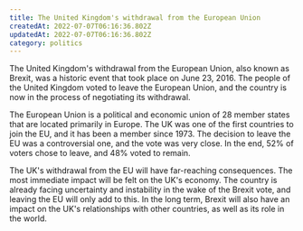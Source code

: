 ```yaml
---
title: The United Kingdom's withdrawal from the European Union
createdAt: 2022-07-07T06:16:36.802Z
updatedAt: 2022-07-07T06:16:36.802Z
category: politics
---
```


The United Kingdom's withdrawal from the European Union, also known as Brexit, was a historic event that took place on June 23, 2016. The people of the United Kingdom voted to leave the European Union, and the country is now in the process of negotiating its withdrawal.

The European Union is a political and economic union of 28 member states that are located primarily in Europe. The UK was one of the first countries to join the EU, and it has been a member since 1973. The decision to leave the EU was a controversial one, and the vote was very close. In the end, 52% of voters chose to leave, and 48% voted to remain.

The UK's withdrawal from the EU will have far-reaching consequences. The most immediate impact will be felt on the UK's economy. The country is already facing uncertainty and instability in the wake of the Brexit vote, and leaving the EU will only add to this. In the long term, Brexit will also have an impact on the UK's relationships with other countries, as well as its role in the world.
